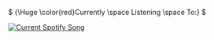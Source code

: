 $ {\Huge \color{red}Currently \space Listening \space To:} $




<a href="https://Termito.pythonanywhere.com/link">
  <img
    src="https://Termito.pythonanywhere.com?scan=true&eq_color=rainbow&theme=dark"
    alt="Current Spotify Song"
  />
</a>
